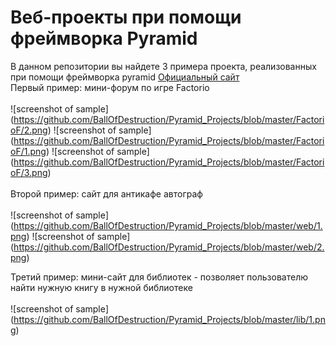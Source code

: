 # Веб-проекты при помощи фреймворка Pyramid

В данном репозитории вы найдете 3 примера проекта, реализованных при помощи фреймворка pyramid
[Официальный сайт](https://trypyramid.com/)<br>
Первый пример: мини-форум по игре Factorio
<br><br>
![screenshot of sample] (https://github.com/BallOfDestruction/Pyramid_Projects/blob/master/FactorioF/2.png)
![screenshot of sample] (https://github.com/BallOfDestruction/Pyramid_Projects/blob/master/FactorioF/1.png)
![screenshot of sample] (https://github.com/BallOfDestruction/Pyramid_Projects/blob/master/FactorioF/3.png)
<br><br>
Второй пример: сайт для антикафе автограф
<br><br>
![screenshot of sample] (https://github.com/BallOfDestruction/Pyramid_Projects/blob/master/web/1.png)
![screenshot of sample] (https://github.com/BallOfDestruction/Pyramid_Projects/blob/master/web/2.png)

Третий пример: мини-сайт для библиотек - позволяет пользователю найти нужную книгу в нужной библиотеке
<br><br>
![screenshot of sample] (https://github.com/BallOfDestruction/Pyramid_Projects/blob/master/lib/1.png)
